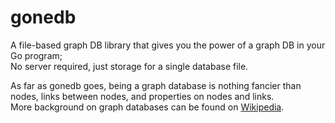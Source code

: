 # gonedb
A file-based graph DB library that gives you the power of a graph DB in your Go program;\
No server required, just storage for a single database file.

As far as gonedb goes, being a graph database is nothing fancier than nodes, links between nodes, and properties on nodes and links.\
More background on graph databases can be found on [Wikipedia](https://en.wikipedia.org/wiki/Graph_database).